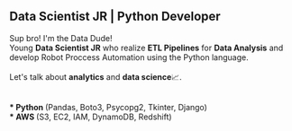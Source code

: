 ## Data Scientist JR | Python Developer

Sup bro!
I'm the Data Dude!
<br>
Young <b>Data Scientist JR</b> who realize <b>ETL Pipelines</b> for <b>Data Analysis</b> and develop Robot Proccess Automation using the Python language.
<br><br>
Let's talk about <b>analytics</b> and <b>data science</b>📈.
<br>
<br>

<b>* Python </b>(Pandas, Boto3, Psycopg2, Tkinter, Django)<br>
<b>* AWS </b>(S3, EC2, IAM, DynamoDB, Redshift)
